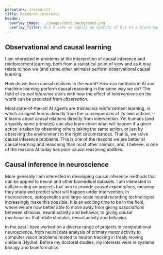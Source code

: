 ```yaml
---
permalink: /research/
title: Research interests
header:
  overlay_image: ../images/dst2_background.png
  overlay_filter: 0.2 # same as adding an opacity of 0.5 to a black background
---
```


## Observational and causal learning

I am interested in problems at the intersection of causal inference and reinforcement learning, both from a statistical point of view and as it may relate to how we (and some other animals) perform observational causal learning.

How do we learn causal relations in the world? How can methods in AI and machine learning perform causal reasoning in the same way we do? The field of *causal inference* deals with how the effect of *interventions* on the world can be predicted from *observation*. 

Most state-of-the-art AI agents are trained via reinforcement learning, in which an agent learns directly from the consequences of its own actions -- it learns about causal relations directly from intervention. Yet humans (and arguably some primates) can also learn about what will happen if a given action is taken by observing others taking the same action, or just by observing the environment in the right circumstances. That is, we solve causal inference problems. This is one of the reasons we are better at causal learning and reasoning than most other animals, and, I believe, is one of the reasons AI today has poor causal reasoning abilities.

## Causal inference in neuroscience

More generally I am interested in developing causal inference methods that can be appied to neural and other biomedical datasets. I am interested in collaborating on projects that aim to provide *causal explanations*, meaning they study and predict what will happen under intervention. In neuroscience, optogenetics and large-scale neural recording technologies increasingly make this possible. It is an exciting time to be in the field, where we are now better able to move away from giving *associations* between stimulus, neural activity and behavior, to giving *causal mechanisms* that relate stimulus, neural acivity and behavior.

In the past I have worked on a diverse range of projects in computational neuroscience, from neural data analysis of primary motor activity to computer vision problems related to neuron tracking in freely moving cnidaria (Hydra). Before my doctoral studies, my interests were in systems biology and bioinformatics.
